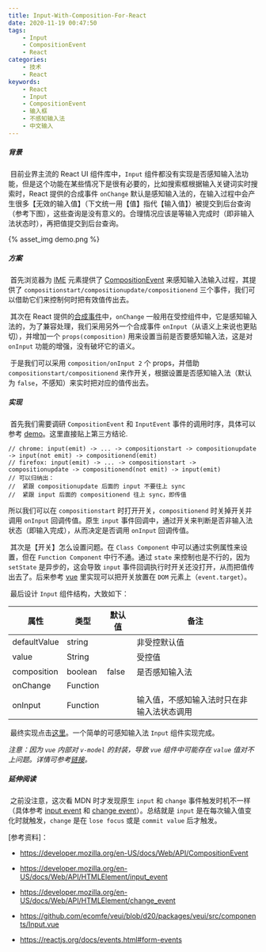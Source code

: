 ```yaml
---
title: Input-With-Composition-For-React
date: 2020-11-19 00:47:50
tags:
    - Input
    - CompositionEvent
    - React
categories:
    - 技术
    - React
keywords:
    - React
    - Input
    - CompositionEvent
    - 输入框
    - 不感知输入法
    - 中文输入
---
```

##### 背景
​	目前业界主流的 React UI 组件库中，`Input` 组件都没有实现是否感知输入法功能，但是这个功能在某些情况下是很有必要的，比如搜索框根据输入关键词实时搜索时，React 提供的合成事件 `onChange` 默认是感知输入法的，在输入过程中会产生很多【无效的输入值】（下文统一用【值】指代【输入值】）被提交到后台查询（参考下图），这些查询是没有意义的。合理情况应该是等输入完成时（即非输入法状态时），再把值提交到后台查询。

{% asset_img demo.png %}

##### 方案
​	首先浏览器为 [IME](https://developer.mozilla.org/en-US/docs/Glossary/input_method_editor) 元素提供了 [CompositionEvent](https://developer.mozilla.org/en-US/docs/Web/API/CompositionEvent) 来感知输入法输入过程，其提供了 `compositionstart/compositionupdate/compositionend` 三个事件，我们可以借助它们来控制何时把有效值传出去。

​	其次在 React 提供的[合成事件](https://reactjs.org/docs/events.html#form-events)中，`onChange` 一般用在受控组件中，它是感知输入法的，为了兼容处理，我们采用另外一个合成事件 `onInput`（从语义上来说也更贴切），并增加一个 `props(composition)` 用来设置当前是否要感知输入法，这是对 `onInput` 功能的增强，没有破坏它的语义。

​	于是我们可以采用 `composition/onInput 2` 个 props，并借助 `compositionstart/compositionend` 来作开关，根据设置是否感知输入法（默认为 `false`，不感知）来实时把对应的值传出去。

##### 实现

​	首先我们需要调研 `CompositionEvent` 和 `InputEvent` 事件的调用时序，具体可以参考 [demo](https://jsbin.com/nitamigabo/1/edit?html,js,console,output)。这里直接贴上第三方结论.

```
// chrome: input(emit) -> ... -> compositionstart -> compositionupdate -> input(not emit) -> compositionend(emit)
// firefox: input(emit) -> ... -> compositionstart -> compositionupdate -> compositionend(not emit) -> input(emit)
// 可以归纳出：
//  紧跟 compositionupdate 后面的 input 不要往上 sync
//  紧跟 input 后面的 compositionend 往上 sync，即传值
```

所以我们可以在 `compositionstart` 时打开开关，`compositionend` 时关掉开关并调用 `onInput` 回调传值。原生 `input` 事件回调中，通过开关来判断是否非输入法状态（即输入完成），从而决定是否调用 `onInput` 回调传值。

​	其次是【开关】怎么设置问题。在 `Class Component` 中可以通过实例属性来设置，但在 `Function Component` 中行不通。通过 `state` 来控制也是不行的，因为 `setState` 是异步的，这会导致 `input` 事件回调执行时开关还没打开，从而把值传出去了。后来参考 [vue](https://github.com/vuejs/vue/blob/52719ccab8fccffbdf497b96d3731dc86f04c1ce/src/platforms/web/runtime/directives/model.js#L131) 里实现可以把开关放置在 `DOM` 元素上（`event.target`）。

​	最后设计 `Input` 组件结构，大致如下：


| 属性 | 类型 | 默认值 | 备注 |
| ---- | ---- | ---- | ---- |
| defaultValue | string |      | 非受控默认值 |
| value | String | | 受控值 |
| composition | boolean | false | 是否感知输入法 |
| onChange | Function | |  |
| onInput | Function | | 输入值，不感知输入法时只在非输入法状态调用 |

​	最终实现点击[这里](https://codesandbox.io/s/input-with-composition-9mk8r)。一个简单的可感知输入法 `Input` 组件实现完成。

*注意：因为 `vue` 内部对 `v-model` 的封装，导致 `vue` 组件中可能存在 `value` 值对不上问题。详情可参考[链接](https://github.com/ecomfe/veui/blob/d20/packages/veui/src/components/Input.vue)。*

##### 延伸阅读

​	之前没注意，这次看 MDN 时才发现原生 `input` 和 `change` 事件触发时机不一样（具体参考 [input event](https://developer.mozilla.org/en-US/docs/Web/API/HTMLElement/input_event) 和 [change event](https://developer.mozilla.org/en-US/docs/Web/API/HTMLElement/change_event)）。总结就是 `input` 是在每次输入值变化时就触发，`change` 是在 `lose focus` 或是 `commit value` 后才触发。



[参考资料]：

* https://developer.mozilla.org/en-US/docs/Web/API/CompositionEvent
* https://developer.mozilla.org/en-US/docs/Web/API/HTMLElement/input_event
* https://developer.mozilla.org/en-US/docs/Web/API/HTMLElement/change_event

* https://github.com/ecomfe/veui/blob/d20/packages/veui/src/components/Input.vue
* https://reactjs.org/docs/events.html#form-events